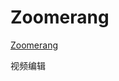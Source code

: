 # Zoomerang

[Zoomerang](https://www.zoomerang.app/?_branch_match_id=1306514600300701028&utm_source=Tutorial&utm_campaign=Tutorial&utm_medium=tutorial&_branch_referrer=H4sIAAAAAAAAA8soKSkottLXz8nMy9arys%2FPTS1KzEvXSywo0M8JKSpw9YtyDHFMAgBsSVwyJgAAAA%3D%3D)

视频编辑
